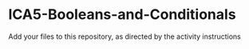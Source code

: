 # ICA5-Booleans-and-Conditionals

Add your files to this repository, as directed by the activity instructions
